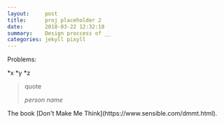 ```yaml
---
layout:     post
title:      proj placeholder 2 
date:       2018-03-22 12:32:18
summary:    Design proccess of __
categories: jekyll pixyll
---
```


Problems:

*x
*y
*z

<blockquote>
  <p>
    quote
  </p>
  <footer><cite title="person name">person name</cite></footer>
</blockquote>
The book [Don't Make Me Think](https://www.sensible.com/dmmt.html).


